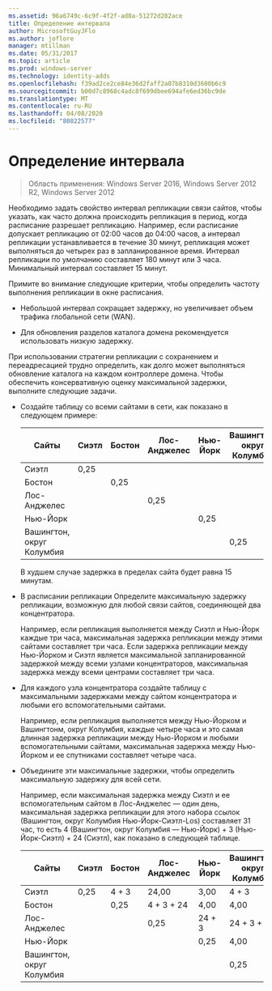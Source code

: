 ```yaml
---
ms.assetid: 96a6749c-6c9f-4f2f-ad0a-51272d282ace
title: Определение интервала
author: MicrosoftGuyJFlo
ms.author: joflore
manager: mtillman
ms.date: 05/31/2017
ms.topic: article
ms.prod: windows-server
ms.technology: identity-adds
ms.openlocfilehash: f39ad2ce2ce84e36d2faff2a07b8310d3600b6c9
ms.sourcegitcommit: b00d7c8968c4adc8f699dbee694afe6ed36bc9de
ms.translationtype: MT
ms.contentlocale: ru-RU
ms.lasthandoff: 04/08/2020
ms.locfileid: "80822577"
---
```

# <a name="determining-the-interval"></a>Определение интервала

>Область применения: Windows Server 2016, Windows Server 2012 R2, Windows Server 2012

Необходимо задать свойство интервал репликации связи сайтов, чтобы указать, как часто должна происходить репликация в период, когда расписание разрешает репликацию. Например, если расписание допускает репликацию от 02:00 часов до 04:00 часов, а интервал репликации устанавливается в течение 30 минут, репликация может выполняться до четырех раз в запланированное время. Интервал репликации по умолчанию составляет 180 минут или 3 часа. Минимальный интервал составляет 15 минут.  
  
Примите во внимание следующие критерии, чтобы определить частоту выполнения репликации в окне расписания.  
  
-   Небольшой интервал сокращает задержку, но увеличивает объем трафика глобальной сети (WAN).  
  
-   Для обновления разделов каталога домена рекомендуется использовать низкую задержку.  
  
При использовании стратегии репликации с сохранением и переадресацией трудно определить, как долго может выполняться обновление каталога на каждом контроллере домена. Чтобы обеспечить консервативную оценку максимальной задержки, выполните следующие задачи.  
  
-   Создайте таблицу со всеми сайтами в сети, как показано в следующем примере:  
  
    |Сайты|Сиэтл|Бостон|Лос-Анджелес|Нью-Йорк|Вашингтон, округ Колумбия|  
    |---------|-----------|----------|---------------|------------|--------------------|  
    |Сиэтл|0,25|||||  
    |Бостон||0,25||||  
    |Лос-Анджелес|||0,25|||  
    |Нью-Йорк||||0,25||  
    |Вашингтон, округ Колумбия|||||0,25|  
  
    В худшем случае задержка в пределах сайта будет равна 15 минутам.  
  
-   В расписании репликации Определите максимальную задержку репликации, возможную для любой связи сайтов, соединяющей два концентратора.  
  
    Например, если репликация выполняется между Сиэтл и Нью-Йорк каждые три часа, максимальная задержка репликации между этими сайтами составляет три часа. Если задержка репликации между Нью-Йорком и Сиэтл является максимальной запланированной задержкой между всеми узлами концентраторов, максимальная задержка между всеми центрами составляет три часа.  
  
-   Для каждого узла концентратора создайте таблицу с максимальными задержками между сайтом концентратора и любыми его вспомогательными сайтами.  
  
    Например, если репликация выполняется между Нью-Йорком и Вашингтонм, округ Колумбия, каждые четыре часа и это самая длинная задержка репликации между Нью-Йорком и любыми вспомогательными сайтами, максимальная задержка между Нью-Йорком и ее спутниками составляет четыре часа.  
  
-   Объедините эти максимальные задержки, чтобы определить максимальную задержку для всей сети.  
  
    Например, если максимальная задержка между Сиэтл и ее вспомогательным сайтом в Лос-Анджелес — один день, максимальная задержка репликации для этого набора ссылок (Вашингтон, округ Колумбия Нью-Йорк-Сиэтл-Los) составляет 31 час, то есть 4 (Вашингтон, округ Колумбия — Нью-Йорк) + 3 (Нью-Йорк-Сиэтл) + 24 (Сиэтл), как показано в следующей таблице.  
  
    |Сайты|Сиэтл|Бостон|Лос-Анджелес|Нью-Йорк|Вашингтон, округ Колумбия|  
    |---------|-----------|----------|---------------|------------|--------------------|  
    |Сиэтл|0,25|4 + 3|24,00|3,00|4 + 3|  
    |Бостон||0,25|4 + 3 + 24|4,00|4,00|  
    |Лос-Анджелес|||0,25|24 + 3|24 + 3 + 4|  
    |Нью-Йорк||||0,25|4,00|  
    |Вашингтон, округ Колумбия|||||0,25|  
  


